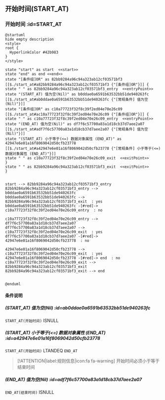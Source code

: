 ## 开始时间(START_AT) <!-- {docsify-ignore-all} -->

   

### 开始时间 :id=START_AT

```plantuml
@startuml
hide empty description
<style>
root {
  HyperlinkColor #42b983
}
</style>

state "start" as start  <<start>>
state "end" as end <<end>>
state "[条件组]OR" as 82bb9284a96c94a323ab12cf03571bf3 [[$./start_at#a82bb9284a96c94a323ab12cf03571bf3 {"[条件组]OR"}]] {
state " " as 82bb9284a96c94a323ab12cf03571bf3_entry  <<entryPoint>>
state "(START_AT) 值为空(Nil)" as b0ddae0a6591b63532bb51de940263fc [[$./start_at#ab0ddae0a6591b63532bb51de940263fc {"[常规条件] 值为空(Nil)"}]]
state "[条件组]OR" as c10a77723f32f8c39f2ed04e70e26c09 [[$./start_at#ac10a77723f32f8c39f2ed04e70e26c09 {"[条件组]OR"}]] {
state " " as c10a77723f32f8c39f2ed04e70e26c09_entry  <<entryPoint>>
state "(END_AT) 值为空(Nil)" as df7f6c57700a83a1d18cb37d7aee2a07 [[$./start_at#adf7f6c57700a83a1d18cb37d7aee2a07 {"[常规条件] 值为空(Nil)"}]]
state "(START_AT) 小于等于(<=) 数据对象属性 (END_AT)" as 42947e6e01a16f8069042d50cfb23778 [[$./start_at#a42947e6e01a16f8069042d50cfb23778 {"[常规条件] 小于等于(<=) 数据对象属性 (END_AT)"}]]
state " " as c10a77723f32f8c39f2ed04e70e26c09_exit  <<exitPoint>>
}
state " " as 82bb9284a96c94a323ab12cf03571bf3_exit  <<exitPoint>>
}


start --> 82bb9284a96c94a323ab12cf03571bf3_entry 
82bb9284a96c94a323ab12cf03571bf3_entry --> b0ddae0a6591b63532bb51de940263fc 
b0ddae0a6591b63532bb51de940263fc --> 82bb9284a96c94a323ab12cf03571bf3_exit  : yes
b0ddae0a6591b63532bb51de940263fc -[#red]-> c10a77723f32f8c39f2ed04e70e26c09_entry  : no

c10a77723f32f8c39f2ed04e70e26c09_entry --> df7f6c57700a83a1d18cb37d7aee2a07 
df7f6c57700a83a1d18cb37d7aee2a07 --> c10a77723f32f8c39f2ed04e70e26c09_exit  : yes
df7f6c57700a83a1d18cb37d7aee2a07 -[#red]-> 42947e6e01a16f8069042d50cfb23778  : no

42947e6e01a16f8069042d50cfb23778 --> c10a77723f32f8c39f2ed04e70e26c09_exit  : yes
42947e6e01a16f8069042d50cfb23778 -[#red]-> end  : no
c10a77723f32f8c39f2ed04e70e26c09_exit --> 82bb9284a96c94a323ab12cf03571bf3_exit 
82bb9284a96c94a323ab12cf03571bf3_exit --> end 


@enduml
```

#### 条件说明

##### (START_AT) 值为空(Nil) :id=ab0ddae0a6591b63532bb51de940263fc



`START_AT(开始时间)` ISNULL 

##### (START_AT) 小于等于(<=) 数据对象属性 (END_AT) :id=a42947e6e01a16f8069042d50cfb23778



`START_AT(开始时间)` LTANDEQ  `END_AT`

> [!ATTENTION|label:规则信息|icon:fa fa-warning]
> 开始时间必须小于等于结束时间


##### (END_AT) 值为空(Nil) :id=adf7f6c57700a83a1d18cb37d7aee2a07



`END_AT(结束时间)` ISNULL 






